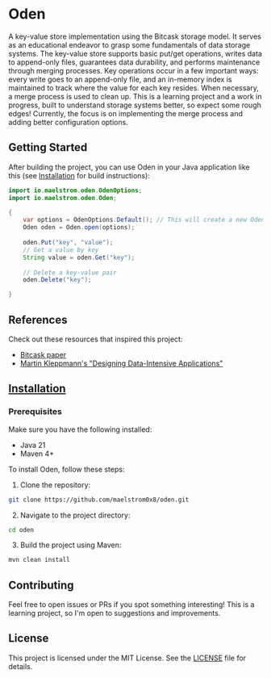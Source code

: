 # Oden

A key-value store implementation using the Bitcask storage model. It serves as an educational endeavor to grasp some fundamentals of data storage systems. The key-value store supports basic put/get operations, writes data to append-only files, guarantees data durability, and performs maintenance through merging processes. Key operations occur in a few important ways: every write goes to an append-only file, and an in-memory index is maintained to track where the value for each key resides. When necessary, a merge process is used to clean up. This is a learning project and a work in progress, built to understand storage systems better, so expect some rough edges! Currently, the focus is on implementing the merge process and adding better configuration options.

## Getting Started

After building the project, you can use Oden in your Java application like this (see [Installation](#installation) for build instructions):

```java
import io.maelstrom.oden.OdenOptions;
import io.maelstrom.oden.Oden;

{
    var options = OdenOptions.Default(); // This will create a new Oden instance with default options
    Oden oden = Oden.open(options);
    
    oden.Put("key", "value");
    // Get a value by key
    String value = oden.Get("key");
    
    // Delete a key-value pair
    oden.Delete("key");

}
```

## References

Check out these resources that inspired this project:
- [Bitcask paper](https://riak.com/assets/bitcask-intro.pdf)
- [Martin Kleppmann's "Designing Data-Intensive Applications"](https://dataintensive.net/)

## [Installation](#installation)

### Prerequisites
Make sure you have the following installed:
- Java 21
- Maven 4+

To install Oden, follow these steps:

1. Clone the repository:

  ```sh
  git clone https://github.com/maelstrom0x8/oden.git
  ```

2. Navigate to the project directory:

  ```sh
  cd oden
  ```

3. Build the project using Maven:

  ```sh
  mvn clean install
  ```

## Contributing

Feel free to open issues or PRs if you spot something interesting! This is a learning project, so I'm open to suggestions and improvements.

## License

This project is licensed under the MIT License. See the [LICENSE](LICENSE) file for details.
